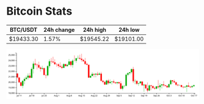 # Bitcoin Stats

BTC/USDT|24h change|24h high|24h low|
|---|---|---|---|
|$19433.30|1.57%|$19545.22|$19101.00|

<img src="./chart.svg">
